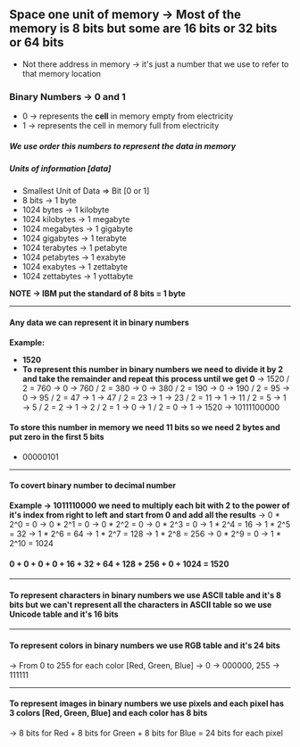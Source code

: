 ## Space one unit of memory &rarr; Most of the memory is 8 bits but some are 16 bits or 32 bits or 64 bits
 - Not there address in memory &rarr; it's just a number that we use to refer to that memory location

### Binary Numbers &rarr; 0 and 1
- 0 &rarr; represents the **cell** in memory empty from electricity
- 1 &rarr; represents the cell in memory full from electricity

##### We use order this numbers to represent the data in memory

##### Units of information [**data**]
-  Smallest Unit of Data => Bit [0 or 1]
-  8 bits &rarr; 1 byte
-  1024 bytes &rarr; 1 kilobyte
-  1024 kilobytes &rarr; 1 megabyte
-  1024 megabytes &rarr; 1 gigabyte
-  1024 gigabytes &rarr; 1 terabyte
-  1024 terabytes &rarr; 1 petabyte
-  1024 petabytes &rarr; 1 exabyte
-  1024 exabytes &rarr; 1 zettabyte
-  1024 zettabytes &rarr; 1 yottabyte


**NOTE &rarr; IBM put the standard of 8 bits = 1 byte**

<hr>

#### Any data we can represent it in binary numbers
**Example:**
- **1520**
- **To represent this number in binary numbers we need to divide it by 2 and take the remainder and repeat this process until we get 0**
&rarr; 1520 / 2 = 760 &rarr; 0
&rarr; 760 / 2 = 380 &rarr; 0
&rarr; 380 / 2 = 190 &rarr; 0
&rarr; 190 / 2 = 95 &rarr; 0
&rarr; 95 / 2 = 47 &rarr; 1
&rarr; 47 / 2 = 23 &rarr; 1
&rarr; 23 / 2 = 11 &rarr; 1
&rarr; 11 / 2 = 5 &rarr; 1
&rarr; 5 / 2 = 2 &rarr; 1
&rarr; 2 / 2 = 1 &rarr; 0
&rarr; 1 / 2 = 0 &rarr; 1
&rarr; 1520 &rarr; 10111100000

#### To store this number in memory we need 11 bits so we need 2 bytes and put zero in the first 5 bits
- 00000101
<hr>

#### To covert binary number to decimal number
**Example &rarr; 1011110000**
**we need to multiply each bit with 2 to the power of it's index from right to left and start from 0 and add all the results**
&rarr; 0 * 2^0 = 0
&rarr; 0 * 2^1 = 0
&rarr; 0 * 2^2 = 0
&rarr; 0 * 2^3 = 0
&rarr; 1 * 2^4 = 16
&rarr; 1 * 2^5 = 32
&rarr; 1 * 2^6 = 64
&rarr; 1 * 2^7 = 128
&rarr; 1 * 2^8 = 256
&rarr; 0 * 2^9 = 0
&rarr; 1 * 2^10 = 1024
#### 0 + 0 + 0 + 0 + 16 + 32 + 64 + 128 + 256 + 0 + 1024 = 1520
<hr>

#### To represent characters in binary numbers we use ASCII table and it's 8 bits but we can't represent all the characters in ASCII table so we use Unicode table and it's 16 bits
<hr>

#### To represent colors in binary numbers we use RGB table and it's 24 bits
&rarr; From 0 to 255 for each color [Red, Green, Blue] &rarr; 0 &rarr; 000000, 255 &rarr; 111111
<hr>

#### To represent images in binary numbers we use pixels and each pixel has 3 colors [Red, Green, Blue] and each color has 8 bits
&rarr; 8 bits for Red + 8 bits for Green + 8 bits for Blue = 24 bits for each pixel
